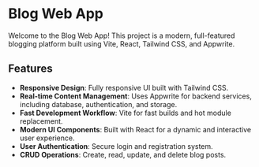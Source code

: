 # Blog Web App

Welcome to the Blog Web App! This project is a modern, full-featured blogging platform built using Vite, React, Tailwind CSS, and Appwrite. 


## Features

- **Responsive Design**: Fully responsive UI built with Tailwind CSS.
- **Real-time Content Management**: Uses Appwrite for backend services, including database, authentication, and storage.
- **Fast Development Workflow**: Vite for fast builds and hot module replacement.
- **Modern UI Components**: Built with React for a dynamic and interactive user experience.
- **User Authentication**: Secure login and registration system.
- **CRUD Operations**: Create, read, update, and delete blog posts.



   


